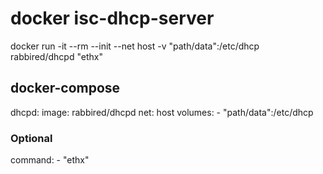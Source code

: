 # docker isc-dhcp-server

docker run -it --rm --init --net host -v "path/data":/etc/dhcp rabbired/dhcpd "ethx"

## docker-compose

dhcpd:
  image: rabbired/dhcpd
  net: host
  volumes:
    - "path/data":/etc/dhcp
### Optional
  command:
    - "ethx"

